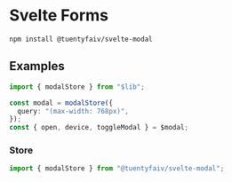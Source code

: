 # Svelte Forms

`npm install @tuentyfaiv/svelte-modal`

## Examples
```typescript
import { modalStore } from "$lib";

const modal = modalStore({
  query: "(max-width: 768px)",
});
const { open, device, toggleModal } = $modal;
```

### Store 
```typescript
import { modalStore } from "@tuentyfaiv/svelte-modal";
```